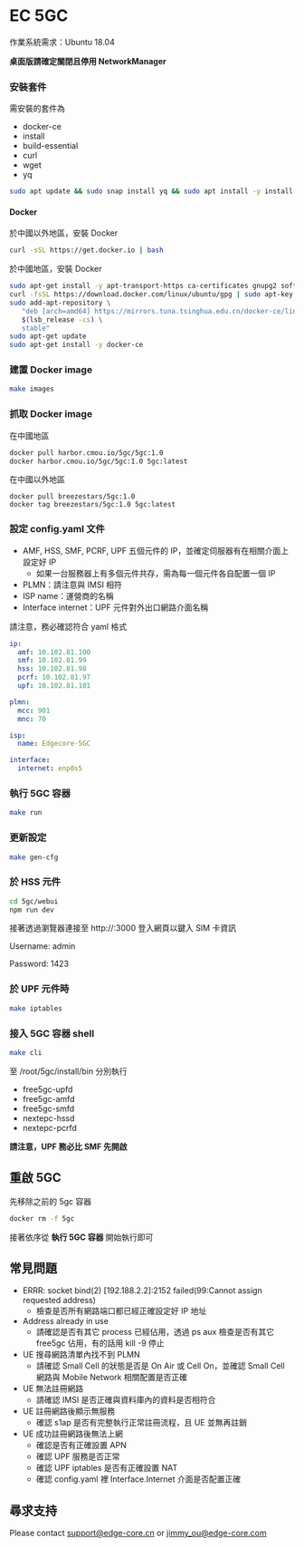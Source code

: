 # EC 5GC

作業系統需求：Ubuntu 18.04

**桌面版請確定關閉且停用 NetworkManager**

### 安裝套件

需安裝的套件為

- docker-ce
- install
- build-essential
- curl
- wget
- yq

```bash
sudo apt update && sudo snap install yq && sudo apt install -y install build-essential curl wget
```

#### Docker

於中國以外地區，安裝 Docker

```bash
curl -sSL https://get.docker.io | bash
```

於中國地區，安裝 Docker

```bash
sudo apt-get install -y apt-transport-https ca-certificates gnupg2 software-properties-common
curl -fsSL https://download.docker.com/linux/ubuntu/gpg | sudo apt-key add -
sudo add-apt-repository \
   "deb [arch=amd64] https://mirrors.tuna.tsinghua.edu.cn/docker-ce/linux/ubuntu \
   $(lsb_release -cs) \
   stable"
sudo apt-get update
sudo apt-get install -y docker-ce
```

### 建置 Docker image

```bash
make images
```

### 抓取 Docker image

在中國地區

```bash
docker pull harbor.cmou.io/5gc/5gc:1.0
docker harbor.cmou.io/5gc/5gc:1.0 5gc:latest
```

在中國以外地區

```
docker pull breezestars/5gc:1.0
docker tag breezestars/5gc:1.0 5gc:latest
```

### 設定 config.yaml 文件

- AMF, HSS, SMF, PCRF, UPF 五個元件的 IP，並確定伺服器有在相關介面上設定好 IP
  - 如果一台服務器上有多個元件共存，需為每一個元件各自配置一個 IP
- PLMN：請注意與 IMSI 相符
- ISP  name：運營商的名稱
- Interface internet：UPF 元件對外出口網路介面名稱

請注意，務必確認符合 yaml 格式

```yaml
ip:
  amf: 10.102.81.100
  smf: 10.102.81.99
  hss: 10.102.81.98
  pcrf: 10.102.81.97
  upf: 10.102.81.101

plmn:
  mcc: 901
  mnc: 70

isp:
  name: Edgecore-5GC

interface:
  internet: enp0s5
```

### 執行 5GC 容器

```bash
make run
```

### 更新設定

```bash
make gen-cfg
```

### 於 HSS 元件

```bash
cd 5gc/webui
npm run dev
```

接著透過瀏覽器連接至 http://<HSS-IP>:3000 登入網頁以鍵入 SIM 卡資訊

Username: admin

Password: 1423

### 於 UPF 元件時

```bash
make iptables
```

### 接入 5GC 容器 shell

```bash
make cli
```

至 /root/5gc/install/bin 分別執行

- free5gc-upfd
- free5gc-amfd
- free5gc-smfd
- nextepc-hssd
- nextepc-pcrfd

**請注意，UPF 務必比 SMF 先開啟**

## 重啟 5GC

先移除之前的 5gc 容器

```bash
docker rm -f 5gc
```

接著依序從 **執行 5GC 容器** 開始執行即可

## 常見問題

- ERRR: socket bind(2) [192.188.2.2]:2152 failed(99:Cannot assign requested address)
  - 檢查是否所有網路端口都已經正確設定好 IP 地址
- Address already in use
  - 請確認是否有其它 process 已經佔用，透過 ps aux 檢查是否有其它 free5gc 佔用，有的話用 kill -9 停止
- UE 搜尋網路清單內找不到 PLMN
  - 請確認 Small Cell 的狀態是否是 On Air 或 Cell On，並確認 Small Cell 網路與 Mobile Network 相關配置是否正確
- UE 無法註冊網路
  - 請確認 IMSI 是否正確與資料庫內的資料是否相符合
- UE 註冊網路後顯示無服務
  - 確認 s1ap 是否有完整執行正常註冊流程，且 UE 並無再註銷
- UE 成功註冊網路後無法上網
  - 確認是否有正確設置 APN
  - 確認 UPF 服務是否正常
  - 確認 UPF iptables 是否有正確設置 NAT
  - 確認 config.yaml 裡 Interface.Internet 介面是否配置正確

## 尋求支持

Please contact support@edge-core.cn or jimmy_ou@edge-core.com


